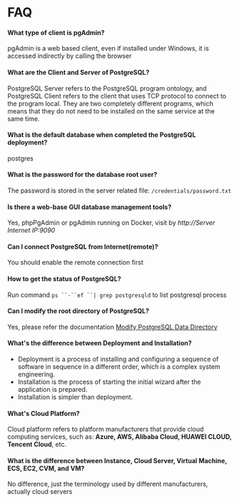 # FAQ

#### What type of client is pgAdmin?

pgAdmin is a web based client, even if installed under Windows, it is accessed indirectly by calling the browser

#### What are the Client and Server of PostgreSQL?

PostgreSQL Server refers to the PostgreSQL program ontology, and PostgreSQL Client refers to the client that uses TCP protocol to connect to the program local. They are two completely different programs, which means that they do not need to be installed on the same service at the same time.

#### What is the default database when completed the PostgreSQL deployment?

postgres

#### What is the password for the database root user?

The password is stored in the server related file: `/credentials/password.txt`

#### Is there a web-base GUI database management tools?

Yes, phpPgAdmin or pgAdmin running on Docker, visit by *http://Server Internet IP:9090*

#### Can I connect PostgreSQL from Internet(remote)?

You should enable the remote connection first

#### How to get the status of PostgreSQL?

Run command `ps ``-``ef ``| grep postgresqld` to list postgresql process

#### Can I modify the root directory of PostgreSQL?

Yes, please refer the documentation [Modify PostgreSQL Data Directory](/solution-more.html#change-pgdata-directory)

#### What's the difference between Deployment and Installation?

- Deployment is a process of installing and configuring a sequence of software in sequence in a different order, which is a complex system engineering.  
- Installation is the process of starting the initial wizard after the application is prepared.  
- Installation is simpler than deployment. 

#### What's Cloud Platform?

Cloud platform refers to platform manufacturers that provide cloud computing services, such as: **Azure, AWS, Alibaba Cloud, HUAWEI CLOUD, Tencent Cloud**, etc.

#### What is the difference between Instance, Cloud Server, Virtual Machine, ECS, EC2, CVM, and VM?

No difference, just the terminology used by different manufacturers, actually cloud servers